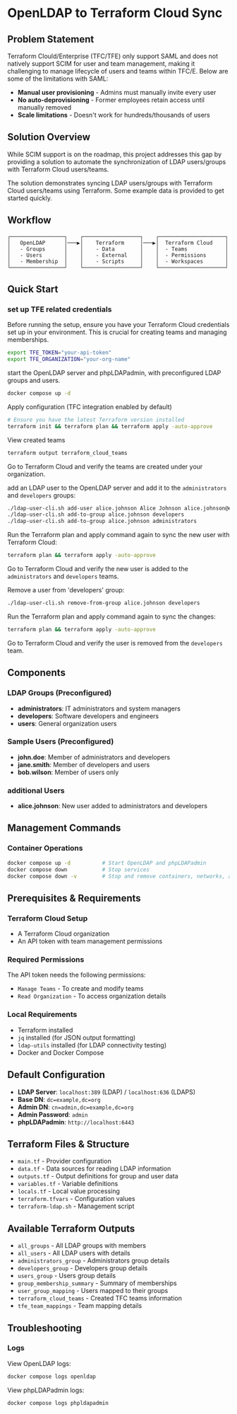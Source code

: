 # OpenLDAP to Terraform Cloud Sync

## Problem Statement

Terraform Clould/Enterprise (TFC/TFE) only support SAML and does not natively support SCIM for user and team management, making it challenging to manage lifecycle of users and teams within TFC/E. Below are some of the limitations with SAML:

- **Manual user provisioning** - Admins must manually invite every user
- **No auto-deprovisioning** - Former employees retain access until manually removed
- **Scale limitations** - Doesn't work for hundreds/thousands of users

## Solution Overview

While SCIM support is on the roadmap, this project addresses this gap by providing a solution to automate the synchronization of LDAP users/groups with Terraform Cloud users/teams.

The solution demonstrates syncing LDAP users/groups with Terraform Cloud users/teams using Terraform. Some example data is provided to get started quickly.

## Workflow

```text
┌─────────────────┐    ┌──────────────────┐    ┌─────────────────────┐
│   OpenLDAP      │───▶│    Terraform     │───▶│  Terraform Cloud    │
│   - Groups      │    │    - Data        │    │  - Teams            │
│   - Users       │    │    - External    │    │  - Permissions      │
│   - Membership  │    │    - Scripts     │    │  - Workspaces       │
└─────────────────┘    └──────────────────┘    └─────────────────────┘
```

## Quick Start

### set up TFE related credentials

Before running the setup, ensure you have your Terraform Cloud credentials set up in your environment. This is crucial for creating teams and managing memberships.

```bash
export TFE_TOKEN="your-api-token"
export TFE_ORGANIZATION="your-org-name"
```

start the OpenLDAP server and phpLDAPadmin, with preconfigured LDAP groups and users.

```bash
docker compose up -d
```

Apply configuration (TFC integration enabled by default)

```bash
# Ensure you have the latest Terraform version installed
terraform init && terraform plan && terraform apply -auto-approve
```

View created teams

```bash
terraform output terraform_cloud_teams
```

Go to Terraform Cloud and verify the teams are created under your organization.

add an LDAP user to the OpenLDAP server and add it to the `administrators` and `developers` groups:

```bash
./ldap-user-cli.sh add-user alice.johnson Alice Johnson alice.johnson@example.org password123
./ldap-user-cli.sh add-to-group alice.johnson developers
./ldap-user-cli.sh add-to-group alice.johnson administrators
```

Run the Terraform plan and apply command again to sync the new user with Terraform Cloud:

```bash
terraform plan && terraform apply -auto-approve
```

Go to Terraform Cloud and verify the new user is added to the `administrators` and `developers` teams.

Remove a user from 'developers' group:

```bash
./ldap-user-cli.sh remove-from-group alice.johnson developers
```

Run the Terraform plan and apply command again to sync the changes:

```bash
terraform plan && terraform apply -auto-approve
```

Go to Terraform Cloud and verify the user is removed from the `developers` team.

## Components

### LDAP Groups (Preconfigured)

- **administrators**: IT administrators and system managers
- **developers**: Software developers and engineers
- **users**: General organization users

### Sample Users (Preconfigured)

- **john.doe**: Member of administrators and developers
- **jane.smith**: Member of developers and users
- **bob.wilson**: Member of users only

### additional Users

- **alice.johnson**: New user added to administrators and developers

## Management Commands

### Container Operations

```bash
docker compose up -d          # Start OpenLDAP and phpLDAPadmin
docker compose down           # Stop services
docker compose down -v        # Stop and remove containers, networks, and volumes
```

## Prerequisites & Requirements

### Terraform Cloud Setup

- A Terraform Cloud organization
- An API token with team management permissions

### Required Permissions

The API token needs the following permissions:

- `Manage Teams` - To create and modify teams
- `Read Organization` - To access organization details

### Local Requirements

- Terraform installed
- `jq` installed (for JSON output formatting)
- `ldap-utils` installed (for LDAP connectivity testing)
- Docker and Docker Compose

## Default Configuration

- **LDAP Server**: `localhost:389` (LDAP) / `localhost:636` (LDAPS)
- **Base DN**: `dc=example,dc=org`
- **Admin DN**: `cn=admin,dc=example,dc=org`
- **Admin Password**: `admin`
- **phpLDAPadmin**: `http://localhost:6443`

## Terraform Files & Structure

- `main.tf` - Provider configuration
- `data.tf` - Data sources for reading LDAP information
- `outputs.tf` - Output definitions for group and user data
- `variables.tf` - Variable definitions
- `locals.tf` - Local value processing
- `terraform.tfvars` - Configuration values
- `terraform-ldap.sh` - Management script

## Available Terraform Outputs

- `all_groups` - All LDAP groups with members
- `all_users` - All LDAP users with details
- `administrators_group` - Administrators group details
- `developers_group` - Developers group details
- `users_group` - Users group details
- `group_membership_summary` - Summary of memberships
- `user_group_mapping` - Users mapped to their groups
- `terraform_cloud_teams` - Created TFC teams information
- `tfe_team_mappings` - Team mapping details

## Troubleshooting

### Logs

View OpenLDAP logs:

```bash
docker compose logs openldap
```

View phpLDAPadmin logs:

```bash
docker compose logs phpldapadmin
```
